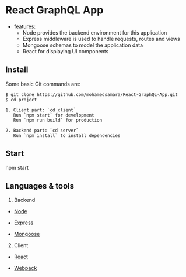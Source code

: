 # React GraphQL App

* features:
  * Node provides the backend environment for this application
  * Express middleware is used to handle requests, routes and views
  * Mongoose schemas to model the application data
  * React for displaying UI components


## Install

Some basic Git commands are:

```
$ git clone https://github.com/mohamedsamara/React-GraphQL-App.git
$ cd project

1. Client part: `cd client`
   Run `npm start` for development
   Run `npm run build` for production

2. Backend part: `cd server`
   Run `npm install` to install dependencies  

```

## Start

npm start

## Languages & tools

1. Backend


- [Node](https://nodejs.org/en/)

- [Express](https://expressjs.com/)

- [Mongoose](https://mongoosejs.com/)


2. Client


- [React](https://reactjs.org/)

- [Webpack](https://webpack.js.org/)
